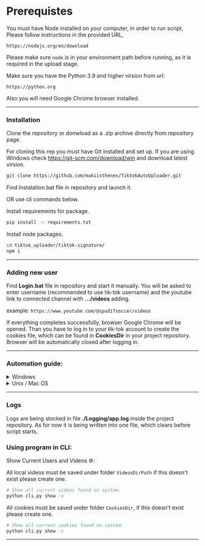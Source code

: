 # Prerequistes

You must have Node installed on your computer, in order to run script, 
Please follow instructions in the provided URL, 

`https://nodejs.org/en/download`

Please make sure `node` is in your environment path before running, as it is required in the upload stage. 

Make sure you have the Python 3.9 and higher virsion from url:

`https://python.org`

Also you will need Google Chrome browser installed.

--------------------------------------
### Installation

Clone the repository or donwload as a .zip archive directly from repository page.

For cloning this rep you must have Git installed and set up. If you are using Windows check https://git-scm.com/download/win and download latest virsion.

```bash
git clone https://github.com/makiisthenes/TiktokAutoUploader.git
```

Find Instalation.bat file in repository and launch it.

OR use cli commands below.

Install requirements for package.

```bash
pip install -r requirements.txt
```
Install node packages.
```bash
cd tiktok_uploader/tiktok-signature/
npm i
```
------------

### Adding new user

Find **Login.bat** file in repository and start it manually. You will be asked to enter username (recommended to use tik-tok username) and  the youtube link to connected channel with **.../videos** adding.

example: `https://www.youtube.com/@spud17soccer/videos`

If everything completes successfully, browser Google Chrome will be opened. Than you have to log in to your tik-tok account to create the cookies file, which can be found in **CookiesDir** in your project repository. Browser will be automatically closed after logging in.

------------

### Automation guide:

<details>
  <summary>Windows</summary>
  
  Before automation you need to manualy launch first video uploade to your tik-tok channel. This have to be done as a workaround to problem with downloading age-restricted videos from youtube. 
Find **...\TiktokAutoUploader\upload_start.bat** file in project repository and launch it. Next follow the messages in cli, log in your youtube accaunt to create cookie cache, so you won't need to do this next time.

To access Windows Task Scheduler, use the Win+R key combination and enter taskschd.msc. Alternatively, search for it through the standard Windows search.

Then follow these steps:

1. Navigate to Task Scheduler Library: In the Task Scheduler window, on the left-hand side, navigate to "Task Scheduler Library". This is where you'll see existing tasks and where you'll create a new one.

2. Create a New Task: Right-click on "Task Scheduler Library" and select "Create Basic Task" or "Create Task" from the context menu. Both options will allow you to create a new task, but the latter offers more advanced options.

3. Name and Description: Give your task a name and an optional description to help you identify it later. You can use something like "TiktokScheduler".
In Security options section choose "Run whether user logged on or not", "Run with highest privileges", "Hidden", "Configure for: Windows *** (choose your win version)".

4. Choose Trigger: Select when you want the task to start. You can choose from options like "Daily", "Weekly", "Monthly", or "At log on". Follow the prompts to set the specific details for your chosen trigger.

5. Action: Select "Start a program".
Settings.
Find "upload_start.bat" file in your repository. Copy the path with the file name attached and insert into Program/Script section. Like this: **...\TiktokAutoUploader\upload_start.bat**
Copy the path without file name and insert into "Start in" section. This is a mandatory field for our settings. Like this: **...\TiktokAutoUploader**

6. Set Conditions: Unset all checkboxes.
   
7. Settings.
Set checkboxes:
Allow task to be run on demand;
Run task as soon as possible after a scheduled start is missed;
If task fails, fails every: 5 mins, 2 attempts;
Stop the task if it runs longer than: 4 hours;
If the task does not end when requested, force it to stop;

8. Finish: Review your settings and click "OK" to create the task. You may be asked to enter your user password for Windows.

</details>

<details>
  <summary>Unix / Mac OS</summary>
  
</details>



------------

### Logs

Logs are being stocked in file **./Logging/app.log** inside the project repository. As for now it is being written into one file, which clears before script starts. 

### Using program in CLI:

Show Current Users and Videos ⚙️:

All local videos must be saved under folder `VideosDirPath` if this doesn't exist please create one.

```bash
# Show all current videos found on system.
python cli.py show -v 
```

All cookies must be saved under folder `CookiesDir`, if this doesn't exist please create one.

```bash
# Show all current cookies found on system.
python cli.py show -c 
```

-----
